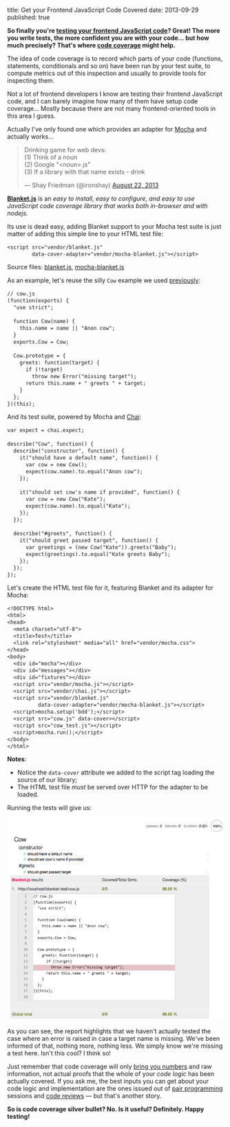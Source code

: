 title: Get your Frontend JavaScript Code Covered
date: 2013-09-29
published: true

**So finally you're [testing your frontend JavaScript code]? Great! The more you
write tests, the more confident you are with your code… but how much precisely?
That's where [code coverage](http://en.wikipedia.org/wiki/Code_coverage) might
help.**

The idea of code coverage is to record which parts of your code (functions,
statements, conditionals and so on) have been run by your test suite, to compute
metrics out of this inspection and usually to provide tools for inspecting them.

Not a lot of frontend developers I know are testing their frontend JavaScript
code, and I can barely imagine how many of them have setup code coverage… Mostly
because there are not many frontend-oriented tools in this area I guess.

Actually I've only found one which provides an adapter for [Mocha] and actually
works…

<blockquote class="twitter-tweet tw-align-center">
  <p>
    Drinking game for web devs: <br>
    (1) Think of a noun<br>
    (2) Google &quot;&lt;noun&gt;.js&quot;<br>
    (3) If a library with that name exists - drink
  </p>
  &mdash; Shay Friedman (@ironshay)
  <a href="https://twitter.com/ironshay/statuses/370525864523743232">August 22, 2013</a>
</blockquote>

**[Blanket.js](http://blanketjs.org/)** is an *easy to install, easy to configure,
and easy to use JavaScript code coverage library that works both in-browser and
with nodejs.*

Its use is dead easy, adding Blanket support to your Mocha test suite is just
matter of adding this simple line to your HTML test file:

    <script src="vendor/blanket.js"
            data-cover-adapter="vendor/mocha-blanket.js"></script>

Source files: [blanket.js](https://raw.github.com/alex-seville/blanket/master/dist/qunit/blanket.min.js),
              [mocha-blanket.js](https://raw.github.com/alex-seville/blanket/master/src/adapters/mocha-blanket.js)

As an example, let's reuse the silly `Cow` example we used [previously]:

    // cow.js
    (function(exports) {
      "use strict";

      function Cow(name) {
        this.name = name || "Anon cow";
      }
      exports.Cow = Cow;

      Cow.prototype = {
        greets: function(target) {
          if (!target)
            throw new Error("missing target");
          return this.name + " greets " + target;
        }
      };
    })(this);

And its test suite, powered by Mocha and [Chai]:

    var expect = chai.expect;

    describe("Cow", function() {
      describe("constructor", function() {
        it("should have a default name", function() {
          var cow = new Cow();
          expect(cow.name).to.equal("Anon cow");
        });

        it("should set cow's name if provided", function() {
          var cow = new Cow("Kate");
          expect(cow.name).to.equal("Kate");
        });
      });

      describe("#greets", function() {
        it("should greet passed target", function() {
          var greetings = (new Cow("Kate")).greets("Baby");
          expect(greetings).to.equal("Kate greets Baby");
        });
      });
    });

Let's create the HTML test file for it, featuring Blanket and its adapter for
Mocha:

    <!DOCTYPE html>
    <html>
    <head>
      <meta charset="utf-8">
      <title>Test</title>
      <link rel="stylesheet" media="all" href="vendor/mocha.css">
    </head>
    <body>
      <div id="mocha"></div>
      <div id="messages"></div>
      <div id="fixtures"></div>
      <script src="vendor/mocha.js"></script>
      <script src="vendor/chai.js"></script>
      <script src="vendor/blanket.js"
              data-cover-adapter="vendor/mocha-blanket.js"></script>
      <script>mocha.setup('bdd');</script>
      <script src="cow.js" data-cover></script>
      <script src="cow_test.js"></script>
      <script>mocha.run();</script>
    </body>
    </html>

**Notes**:

- Notice the `data-cover` attribute we added to the script tag loading the
  source of our library;
- The HTML test file *must* be served over HTTP for the adapter to be loaded.

Running the tests will give us:

![screenshot](/static/code/2013/blanket-coverage.png)

As you can see, the report highlights that we haven't actually tested the case
where an error is raised in case a target name is missing. We've been informed
of that, nothing more, nothing less. We simply know we're missing a test here.
Isn't this cool? I think so!

Just remember that code coverage will only [bring you numbers] and raw
information, not actual proofs that the whole of your *code logic* has been
actually covered. If you ask me, the best inputs you can get about your code
logic and implementation are the ones issued out of [pair programming] sessions
and [code reviews] — but that's another story.

**So is code coverage silver bullet? No. Is it useful? Definitely.
Happy testing!**

[Blanket]: http://blanketjs.org/
[Mocha]: http://visionmedia.github.io/mocha/
[Chai]: http://chaijs.com/
[bring you numbers]: http://codebetter.com/karlseguin/2008/12/09/code-coverage-use-it-wisely/
[testing your frontend JavaScript code]: /code/2013/testing-frontend-javascript-code-using-mocha-chai-and-sinon/
[previously]: /code/2013/testing-frontend-javascript-code-using-mocha-chai-and-sinon/
[code reviews]: http://alexgaynor.net/2013/sep/26/effective-code-review/
[pair programming]: http://www.extremeprogramming.org/rules/pair.html
